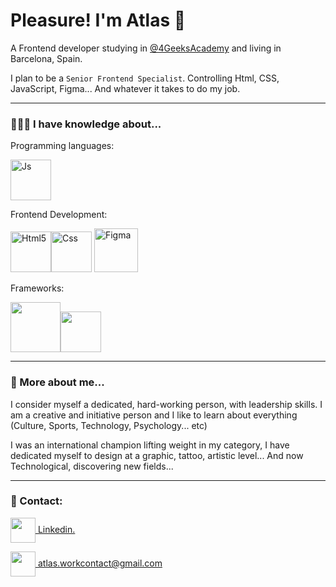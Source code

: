 # Pleasure! I'm Atlas 👋 

A Frontend developer studying in [@4GeeksAcademy](https://github.com/4GeeksAcademy) and living in Barcelona, ​​Spain.

I plan to be a `Senior Frontend Specialist`. Controlling Html, CSS, JavaScript, Figma... And whatever it takes to do my job.
_____

### 👨🏽‍🎓 I have knowledge about...

Programming languages:

<img src="https://upload.wikimedia.org/wikipedia/commons/thumb/6/6a/JavaScript-logo.png/800px-JavaScript-logo.png" alt="Js" width="65">

Frontend Development:

<img src="https://www.w3.org/html/logo/downloads/HTML5_Badge_512.png" alt="Html5" width="65"><img src="https://upload.wikimedia.org/wikipedia/commons/thumb/6/62/CSS3_logo.svg/800px-CSS3_logo.svg.png" alt="Css" height="65"> <img src="https://cdn.sanity.io/images/599r6htc/localized/46a76c802176eb17b04e12108de7e7e0f3736dc6-1024x1024.png?w=804&h=804&q=75&fit=max&auto=format" alt="Figma" width="70">

Frameworks:

<img src="https://uxwing.com/wp-content/themes/uxwing/download/brands-and-social-media/bootstrap-5-logo-icon.png" atl="Bootstrap" width="80"><img src="https://cdn.icon-icons.com/icons2/2108/PNG/512/sass_icon_130835.png" atl="Sass" width="65">

______

### 🧐 More about me...

I consider myself a dedicated, hard-working person, with leadership skills. I am a creative and initiative person and I like to learn about everything (Culture, Sports, Technology, Psychology... etc)

I was an international champion lifting weight in my category, I have dedicated myself to design at a graphic, tattoo, artistic level... And now Technological, discovering new fields...
______

### 📩 Contact:

<a href="https://www.linkedin.com/in/mathias-asenjo-9130ab2a1/" target="_blank"><img align="center" src="https://cdn-icons-png.flaticon.com/256/174/174857.png" atl="Linkedin" width="40"/> Linkedin.</a>

<a href="mailto:atlas.workcontact@gmail.com" target="_blank"><img align="center" src="https://cdn4.iconfinder.com/data/icons/social-media-logos-6/512/112-gmail_email_mail-512.png" atl="Email" width="40"/> atlas.workcontact@gmail.com</a> 

